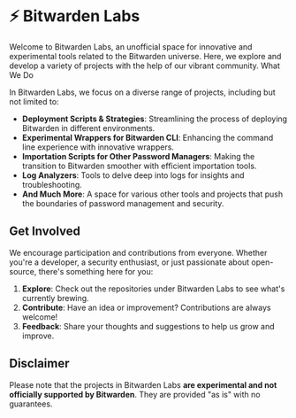 # :zap: Bitwarden Labs

Welcome to Bitwarden Labs, an unofficial space for innovative and experimental tools related to the Bitwarden universe. Here, we explore and develop a variety of projects with the help of our vibrant community.
What We Do

In Bitwarden Labs, we focus on a diverse range of projects, including but not limited to:

- **Deployment Scripts & Strategies**: Streamlining the process of deploying Bitwarden in different environments.
- **Experimental Wrappers for Bitwarden CLI**: Enhancing the command line experience with innovative wrappers.
- **Importation Scripts for Other Password Managers**: Making the transition to Bitwarden smoother with efficient importation tools.
- **Log Analyzers**: Tools to delve deep into logs for insights and troubleshooting.
- **And Much More**: A space for various other tools and projects that push the boundaries of password management and security.

## Get Involved

We encourage participation and contributions from everyone. Whether you're a developer, a security enthusiast, or just passionate about open-source, there's something here for you:

1. **Explore**: Check out the repositories under Bitwarden Labs to see what's currently brewing.
2. **Contribute**: Have an idea or improvement? Contributions are always welcome!
3. **Feedback**: Share your thoughts and suggestions to help us grow and improve.

## Disclaimer

Please note that the projects in Bitwarden Labs **are experimental and not officially supported by Bitwarden**. They are provided "as is" with no guarantees.

